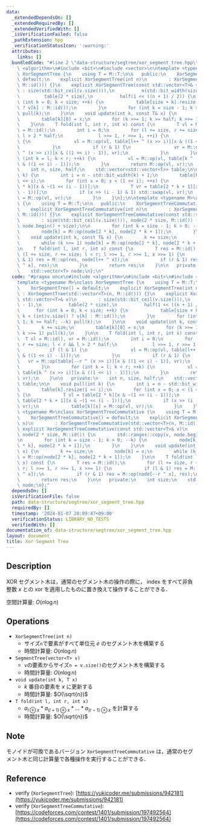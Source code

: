 ```yaml
---
data:
  _extendedDependsOn: []
  _extendedRequiredBy: []
  _extendedVerifiedWith: []
  _isVerificationFailed: false
  _pathExtension: hpp
  _verificationStatusIcon: ':warning:'
  attributes:
    links: []
  bundledCode: "#line 2 \"data-structure/segtree/xor_segment_tree.hpp\"\n#include\
    \ <algorithm>\n#include <bit>\n#include <vector>\n\ntemplate <typename M>\nclass\
    \ XorSegmentTree {\n    using T = M::T;\n\n   public:\n    XorSegmentTree() =\
    \ default;\n    explicit XorSegmentTree(int n)\n        : XorSegmentTree(std::vector<T>(n,\
    \ M::id())) {}\n    explicit XorSegmentTree(const std::vector<T>& v)\n       \
    \ : size(std::bit_ceil(v.size())),\n          n(std::bit_width(size) - 1),\n \
    \         table(2 * size),\n          half(1 << ((n + 1) / 2)) {\n        for\
    \ (int k = 0; k < size; ++k) {\n            table[size + k].resize(1, k < (int)v.size()\
    \ ? v[k] : M::id());\n        }\n        for (int k = size - 1; k >= half; --k)\
    \ pull(k);\n    }\n\n    void update(int k, const T& x) {\n        k += size;\n\
    \        table[k][0] = x;\n        for (k >>= 1; k >= half; k >>= 1) pull(k);\n\
    \    }\n\n    T fold(int l, int r, int x) const {\n        T vl = M::id(), vr\
    \ = M::id();\n        int i = 0;\n        for (l += size, r += size; l < r &&\
    \ l > 2 * half;\n             l >>= 1, r >>= 1, ++i) {\n            if (l & 1)\
    \ {\n                vl = M::op(vl, table[l++ ^ (x >> i)][x & ((1 << i) - 1)]);\n\
    \            }\n            if (r & 1) {\n                vr = M::op(table[--r\
    \ ^ (x >> i)][x & ((1 << i) - 1)], vr);\n            }\n        }\n        for\
    \ (int k = l; k < r; ++k) {\n            vl = M::op(vl, table[k ^ (x >> i)][x\
    \ & ((1 << i) - 1)]);\n        }\n        return M::op(vl, vr);\n    }\n\n   private:\n\
    \    int n, size, half;\n    std::vector<std::vector<T>> table;\n\n    void pull(int\
    \ k) {\n        int i = n - std::bit_width(k) + 1;\n        table[k].resize(1\
    \ << i);\n        for (int x = 0; x < (1 << i); ++x) {\n            T vl = table[2\
    \ * k][x & ~(1 << (i - 1))];\n            T vr = table[2 * k + 1][x & ~(1 << (i\
    \ - 1))];\n            if (x >> (i - 1) & 1) std::swap(vl, vr);\n            table[k][x]\
    \ = M::op(vl, vr);\n        }\n    }\n};\n\ntemplate <typename M>\nclass XorSegmentTreeCommutative\
    \ {\n    using T = M::T;\n\n   public:\n    XorSegmentTreeCommutative() = default;\n\
    \    explicit XorSegmentTreeCommutative(int n)\n        : XorSegmentTreeCommutative(std::vector<T>(n,\
    \ M::id())) {}\n    explicit XorSegmentTreeCommutative(const std::vector<T>& v)\n\
    \        : size(std::bit_ceil(v.size())), node(2 * size, M::id()) {\n        std::ranges::copy(v,\
    \ node.begin() + size);\n\n        for (int k = size - 1; k > 0; --k) {\n    \
    \        node[k] = M::op(node[2 * k], node[2 * k + 1]);\n        }\n    }\n\n\
    \    void update(int k, const T& x) {\n        k += size;\n        node[k] = x;\n\
    \        while (k >>= 1) node[k] = M::op(node[2 * k], node[2 * k + 1]);\n    }\n\
    \n    T fold(int l, int r, int x) const {\n        T res = M::id();\n        for\
    \ (l += size, r += size; l < r; l >>= 1, r >>= 1, x >>= 1) {\n            if (l\
    \ & 1) res = M::op(res, node[l++ ^ x]);\n            if (r & 1) res = M::op(node[--r\
    \ ^ x], res);\n        }\n        return res;\n    }\n\n   private:\n    int size;\n\
    \    std::vector<T> node;\n};\n"
  code: "#pragma once\n#include <algorithm>\n#include <bit>\n#include <vector>\n\n\
    template <typename M>\nclass XorSegmentTree {\n    using T = M::T;\n\n   public:\n\
    \    XorSegmentTree() = default;\n    explicit XorSegmentTree(int n)\n       \
    \ : XorSegmentTree(std::vector<T>(n, M::id())) {}\n    explicit XorSegmentTree(const\
    \ std::vector<T>& v)\n        : size(std::bit_ceil(v.size())),\n          n(std::bit_width(size)\
    \ - 1),\n          table(2 * size),\n          half(1 << ((n + 1) / 2)) {\n  \
    \      for (int k = 0; k < size; ++k) {\n            table[size + k].resize(1,\
    \ k < (int)v.size() ? v[k] : M::id());\n        }\n        for (int k = size -\
    \ 1; k >= half; --k) pull(k);\n    }\n\n    void update(int k, const T& x) {\n\
    \        k += size;\n        table[k][0] = x;\n        for (k >>= 1; k >= half;\
    \ k >>= 1) pull(k);\n    }\n\n    T fold(int l, int r, int x) const {\n      \
    \  T vl = M::id(), vr = M::id();\n        int i = 0;\n        for (l += size,\
    \ r += size; l < r && l > 2 * half;\n             l >>= 1, r >>= 1, ++i) {\n \
    \           if (l & 1) {\n                vl = M::op(vl, table[l++ ^ (x >> i)][x\
    \ & ((1 << i) - 1)]);\n            }\n            if (r & 1) {\n             \
    \   vr = M::op(table[--r ^ (x >> i)][x & ((1 << i) - 1)], vr);\n            }\n\
    \        }\n        for (int k = l; k < r; ++k) {\n            vl = M::op(vl,\
    \ table[k ^ (x >> i)][x & ((1 << i) - 1)]);\n        }\n        return M::op(vl,\
    \ vr);\n    }\n\n   private:\n    int n, size, half;\n    std::vector<std::vector<T>>\
    \ table;\n\n    void pull(int k) {\n        int i = n - std::bit_width(k) + 1;\n\
    \        table[k].resize(1 << i);\n        for (int x = 0; x < (1 << i); ++x)\
    \ {\n            T vl = table[2 * k][x & ~(1 << (i - 1))];\n            T vr =\
    \ table[2 * k + 1][x & ~(1 << (i - 1))];\n            if (x >> (i - 1) & 1) std::swap(vl,\
    \ vr);\n            table[k][x] = M::op(vl, vr);\n        }\n    }\n};\n\ntemplate\
    \ <typename M>\nclass XorSegmentTreeCommutative {\n    using T = M::T;\n\n   public:\n\
    \    XorSegmentTreeCommutative() = default;\n    explicit XorSegmentTreeCommutative(int\
    \ n)\n        : XorSegmentTreeCommutative(std::vector<T>(n, M::id())) {}\n   \
    \ explicit XorSegmentTreeCommutative(const std::vector<T>& v)\n        : size(std::bit_ceil(v.size())),\
    \ node(2 * size, M::id()) {\n        std::ranges::copy(v, node.begin() + size);\n\
    \n        for (int k = size - 1; k > 0; --k) {\n            node[k] = M::op(node[2\
    \ * k], node[2 * k + 1]);\n        }\n    }\n\n    void update(int k, const T&\
    \ x) {\n        k += size;\n        node[k] = x;\n        while (k >>= 1) node[k]\
    \ = M::op(node[2 * k], node[2 * k + 1]);\n    }\n\n    T fold(int l, int r, int\
    \ x) const {\n        T res = M::id();\n        for (l += size, r += size; l <\
    \ r; l >>= 1, r >>= 1, x >>= 1) {\n            if (l & 1) res = M::op(res, node[l++\
    \ ^ x]);\n            if (r & 1) res = M::op(node[--r ^ x], res);\n        }\n\
    \        return res;\n    }\n\n   private:\n    int size;\n    std::vector<T>\
    \ node;\n};"
  dependsOn: []
  isVerificationFile: false
  path: data-structure/segtree/xor_segment_tree.hpp
  requiredBy: []
  timestamp: '2024-01-07 20:09:47+09:00'
  verificationStatus: LIBRARY_NO_TESTS
  verifiedWith: []
documentation_of: data-structure/segtree/xor_segment_tree.hpp
layout: document
title: Xor Segment Tree
---
```


## Description

XOR セグメント木は，通常のセグメント木の操作の際に， index をすべて非負整数 $x$ との xor を適用したものに置き換えて操作することができる．

空間計算量: $O(n \log n)$

## Operations

- `XorSegmentTree(int n)`
    - サイズ`n`で要素がすべて単位元 $e$ のセグメント木を構築する
    - 時間計算量: $O(n\log n)$
- `SegmentTree(vector<T> v)`
    - `v`の要素からサイズ`n = v.size()`のセグメント木を構築する
    - 時間計算量: $O(n\log n)$
- `void update(int k, T x)`
    - $k$ 番目の要素を $x$ に更新する
    - 時間計算量: $O(\sqrt{n})$
- `T fold(int l, int r, int x)`
    - $a_{l\oplus x} * a_{(l+1)\oplus x} * \dots * a_{(r-1) \oplus x}$ を計算する
    - 時間計算量: $O(\sqrt{n})$

## Note

モノイドが可換であるバージョン `XorSegmentTreeCommutative` は，通常のセグメント木と同じ計算量で各種操作を実行することができる．

## Reference

- verify (`XorSegmentTree`): [https://yukicoder.me/submissions/942181](https://yukicoder.me/submissions/942181)
- verify (`XorSegmentTreeCommutative`): [https://codeforces.com/contest/1401/submission/197492564](https://codeforces.com/contest/1401/submission/197492564)